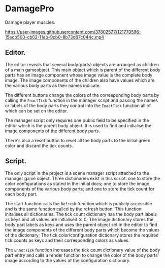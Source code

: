 


# DamagePro
Damage player muscles.

https://user-images.githubusercontent.com/37802577/121770596-15ecb500-cb62-11eb-9cb0-8b73d67c044c.mp4

## Editor.

The editor reveals that several body(parts) objects are arranged as children of a main gameobject.
This main object which is parent of the different body parts has an image component whose image value is the complete body image. The image components of the children also have values which are the various body parts as their names indicate.

The different buttons change the colors of the corresponding body parts by calling the `EnactTick` function in the manager script and passing the names or labels of the body parts they control into the `EnactTick` function all of which can be set on the editor.

The manager script only requires one public field to be specified in the editor which is the parent body object. It is used to find and initialise the image components of the different body parts.

There's also a reset button to reset all the body parts to the initial green color and discard the tick counts.

## Script.

The only script in the project is a scene manager script attached to the manager game object. Three dictionaries exist in this script: one to store the color configurations as stated in the initial docs; one to store the image components of the various body parts; and one to store the tick count for each body part.

The start function calls the `Refresh` function which is publicly accessible and is the same function called by the refresh button. This function initalises all dictionaries. The tick count dictionary has the body part labels as keys and all values are initialised to 0; The image dictionary stores the body part labels as keys and uses the parent object set in the editor to find the image components of the different body parts which become the values of the dictionary; The tick color/configuration dictionary stores the required tick counts as keys and their corresponding colors as values.

The `EnactTick` function increases the tick count dictionary value of the body part entry and calls a render function to change the color of the body parts' image according to the values of the configuration dictionary.
